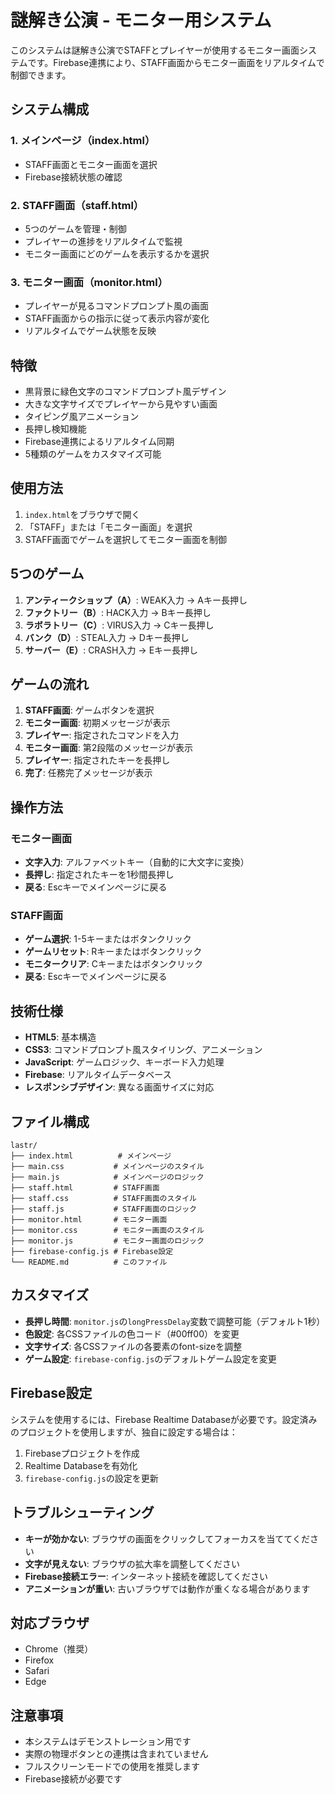 # 謎解き公演 - モニター用システム

このシステムは謎解き公演でSTAFFとプレイヤーが使用するモニター画面システムです。Firebase連携により、STAFF画面からモニター画面をリアルタイムで制御できます。

## システム構成

### 1. メインページ（index.html）
- STAFF画面とモニター画面を選択
- Firebase接続状態の確認

### 2. STAFF画面（staff.html）
- 5つのゲームを管理・制御
- プレイヤーの進捗をリアルタイムで監視
- モニター画面にどのゲームを表示するかを選択

### 3. モニター画面（monitor.html）
- プレイヤーが見るコマンドプロンプト風の画面
- STAFF画面からの指示に従って表示内容が変化
- リアルタイムでゲーム状態を反映

## 特徴

- 黒背景に緑色文字のコマンドプロンプト風デザイン
- 大きな文字サイズでプレイヤーから見やすい画面
- タイピング風アニメーション
- 長押し検知機能
- Firebase連携によるリアルタイム同期
- 5種類のゲームをカスタマイズ可能

## 使用方法

1. `index.html`をブラウザで開く
2. 「STAFF」または「モニター画面」を選択
3. STAFF画面でゲームを選択してモニター画面を制御

## 5つのゲーム

1. **アンティークショップ（A）**: WEAK入力 → Aキー長押し
2. **ファクトリー（B）**: HACK入力 → Bキー長押し  
3. **ラボラトリー（C）**: VIRUS入力 → Cキー長押し
4. **バンク（D）**: STEAL入力 → Dキー長押し
5. **サーバー（E）**: CRASH入力 → Eキー長押し

## ゲームの流れ

1. **STAFF画面**: ゲームボタンを選択
2. **モニター画面**: 初期メッセージが表示
3. **プレイヤー**: 指定されたコマンドを入力
4. **モニター画面**: 第2段階のメッセージが表示
5. **プレイヤー**: 指定されたキーを長押し
6. **完了**: 任務完了メッセージが表示

## 操作方法

### モニター画面
- **文字入力**: アルファベットキー（自動的に大文字に変換）
- **長押し**: 指定されたキーを1秒間長押し
- **戻る**: Escキーでメインページに戻る

### STAFF画面
- **ゲーム選択**: 1-5キーまたはボタンクリック
- **ゲームリセット**: Rキーまたはボタンクリック
- **モニタークリア**: Cキーまたはボタンクリック
- **戻る**: Escキーでメインページに戻る

## 技術仕様

- **HTML5**: 基本構造
- **CSS3**: コマンドプロンプト風スタイリング、アニメーション
- **JavaScript**: ゲームロジック、キーボード入力処理
- **Firebase**: リアルタイムデータベース
- **レスポンシブデザイン**: 異なる画面サイズに対応

## ファイル構成

```
lastr/
├── index.html          # メインページ
├── main.css           # メインページのスタイル
├── main.js            # メインページのロジック
├── staff.html         # STAFF画面
├── staff.css          # STAFF画面のスタイル
├── staff.js           # STAFF画面のロジック
├── monitor.html       # モニター画面
├── monitor.css        # モニター画面のスタイル
├── monitor.js         # モニター画面のロジック
├── firebase-config.js # Firebase設定
└── README.md          # このファイル
```

## カスタマイズ

- **長押し時間**: `monitor.js`の`longPressDelay`変数で調整可能（デフォルト1秒）
- **色設定**: 各CSSファイルの色コード（#00ff00）を変更
- **文字サイズ**: 各CSSファイルの各要素のfont-sizeを調整
- **ゲーム設定**: `firebase-config.js`のデフォルトゲーム設定を変更

## Firebase設定

システムを使用するには、Firebase Realtime Databaseが必要です。設定済みのプロジェクトを使用しますが、独自に設定する場合は：

1. Firebaseプロジェクトを作成
2. Realtime Databaseを有効化
3. `firebase-config.js`の設定を更新

## トラブルシューティング

- **キーが効かない**: ブラウザの画面をクリックしてフォーカスを当ててください
- **文字が見えない**: ブラウザの拡大率を調整してください
- **Firebase接続エラー**: インターネット接続を確認してください
- **アニメーションが重い**: 古いブラウザでは動作が重くなる場合があります

## 対応ブラウザ

- Chrome（推奨）
- Firefox
- Safari
- Edge

## 注意事項

- 本システムはデモンストレーション用です
- 実際の物理ボタンとの連携は含まれていません
- フルスクリーンモードでの使用を推奨します
- Firebase接続が必要です 